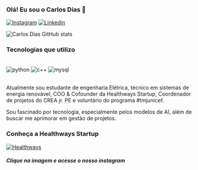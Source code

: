 ### Olá! Eu sou o Carlos Dias 👋

[![Instagram](https://img.shields.io/badge/Instagram-E4405F?style=for-the-badge&logo=instagram&logoColor=white
)](https://www.instagram.com/eng_carlosdias/)
[![Linkedin](https://img.shields.io/badge/LinkedIn-0077B5?style=for-the-badge&logo=linkedin&logoColor=white)](https://www.linkedin.com/in/carlosgdias?lipi=urn%3Ali%3Apage%3Ad_flagship3_profile_view_base_contact_details%3B%2Flixc07cS2miKTUCrVa6yQ%3D%3D)

![Carlos Dias GitHub stats](https://github-readme-stats.vercel.app/api?username=engcarlosdias&show_icons=true&theme=dark)

### Tecnologias que utilizo 

<div style="display: inline_block"><br/>
    <img align="center" alt="python" src="https://img.shields.io/badge/Python-3776AB?style=for-the-badge&logo=python&logoColor=white">
     <img align="center" alt="c++" src="https://img.shields.io/badge/C%2B%2B-00599C?style=for-the-badge&logo=c%2B%2B&logoColor=white">
 <img align="center" alt="mysql" src="https://img.shields.io/badge/MySQL-00000F?style=for-the-badge&logo=mysql&logoColor=white">


</div> <br/>

Atualmente sou estudante de engenharia Elétrica, técnico em sistemas de energia renovável, COO & Cofounder da Healthways Startup, Coordenador de projetos do CREA jr. PE e voluntário do programa #tmjunicef. <br/>

Sou fascinado por tecnologia, especialmente pelos modelos de AI, além de buscar me aprimorar em gestão de projetos. <br/>

### Conheça a Healthways Startup 
[![Healthways](https://user-images.githubusercontent.com/127410454/224084091-778ff4d1-d6ab-4376-9dcc-2bf2c95b2c75.png)](https://www.instagram.com/healthways_hws/)
##### Clique na imagem e acesse o nosso instagram
